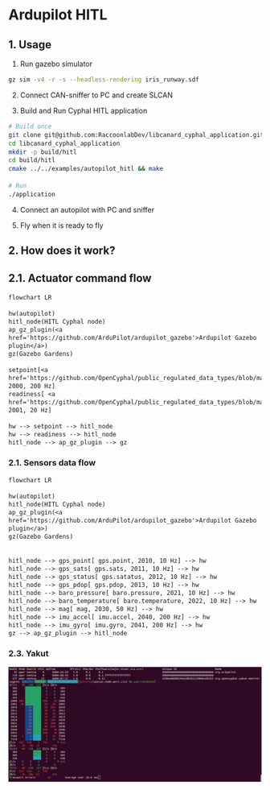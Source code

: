 # Ardupilot HITL

## 1. Usage

1. Run gazebo simulator

```bash
gz sim -v4 -r -s --headless-rendering iris_runway.sdf
```

2. Connect CAN-sniffer to PC and create SLCAN

3. Build and Run Cyphal HITL application

```bash
# Build once
git clone git@github.com:RaccoonlabDev/libcanard_cyphal_application.git --recursive
cd libcanard_cyphal_application
mkdir -p build/hitl
cd build/hitl
cmake ../../examples/autopilot_hitl && make

# Run
./application
```

4. Connect an autopilot with PC and sniffer

5. Fly when it is ready to fly

## 2. How does it work?

## 2.1. Actuator command flow

```mermaid
flowchart LR

hw(autopilot)
hitl_node(HITL Cyphal node)
ap_gz_plugin(<a href='https://github.com/ArduPilot/ardupilot_gazebo'>Ardupilot Gazebo plugin</a>)
gz(Gazebo Gardens)

setpoint[<a href='https://github.com/OpenCyphal/public_regulated_data_types/blob/master/reg/udral/service/actuator/common/sp/Vector4.0.1.dsdl'>setpoint</a>, 2000, 200 Hz]
readiness[ <a href='https://github.com/OpenCyphal/public_regulated_data_types/blob/master/reg/udral/service/common/Readiness.0.1.dsdl'>readiness</a>, 2001, 20 Hz]

hw --> setpoint --> hitl_node
hw --> readiness --> hitl_node
hitl_node --> ap_gz_plugin --> gz

```

### 2.1. Sensors data flow

```mermaid
flowchart LR

hw(autopilot)
hitl_node(HITL Cyphal node)
ap_gz_plugin(<a href='https://github.com/ArduPilot/ardupilot_gazebo'>Ardupilot Gazebo plugin</a>)
gz(Gazebo Gardens)


hitl_node --> gps_point[ gps.point, 2010, 10 Hz] --> hw
hitl_node --> gps_sats[ gps.sats, 2011, 10 Hz] --> hw
hitl_node --> gps_status[ gps.satatus, 2012, 10 Hz] --> hw
hitl_node --> gps_pdop[ gps.pdop, 2013, 10 Hz] --> hw
hitl_node --> baro_pressure[ baro.pressure, 2021, 10 Hz] --> hw
hitl_node --> baro_temperature[ baro.temperature, 2022, 10 Hz] --> hw
hitl_node --> mag[ mag, 2030, 50 Hz] --> hw
hitl_node --> imu_accel[ imu.accel, 2040, 200 Hz] --> hw
hitl_node --> imu_gyro[ imu.gyro, 2041, 200 Hz] --> hw
gz --> ap_gz_plugin --> hitl_node
```

### 2.3. Yakut

![](../../assets/hitl/y_mon.png)

